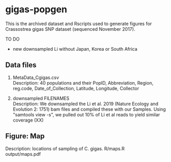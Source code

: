 # gigas-popgen

This is the archived dataset and Rscripts used to generate figures for Crassostrea gigas SNP dataset (sequenced November 2017).  

TO DO
- new downsampled Li without Japan, Korea or South Africa

## Data files

1) MetaData_Cgigas.csv  
Description: 40 populations and their PopID, Abbreviation, Region, reg.code, Date_of_Collection, Latitude, Longitude, Collector  

2) downsampled FILENAMES  
Description: We downsampled the Li et al. 2019 (Nature Ecology and Evolution 2: 1751) bam files and compiled these with our Samples. Using "samtools view -s", we pulled out 10% of Li et al reads to yield similar coverage (XX)

## Figure: Map
Description: locations of sampling of C. gigas.
R/maps.R  
output/maps.pdf  


